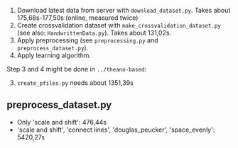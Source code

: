 1. Download latest data from server with `download_dataset.py`.
   Takes about 175,68s-177,50s  (online, measured twice)
2. Create crossvalidation dataset with `make_crossvalidation_dataset.py` (see also: `HandwrittenData.py`). Takes about 131,02s.
3. Apply preprocessing (see `preprocessing.py` and `preprocess_dataset.py`).
4. Apply learning algorithm.

Step 3 and 4 might be done in `../theano-based`:

3. `create_pfiles.py` needs about 1351,39s

## preprocess_dataset.py

* Only 'scale and shift': 476,44s
* 'scale and shift', 'connect lines', 'douglas_peucker', 'space_evenly': 5420,27s